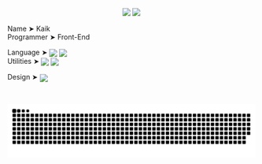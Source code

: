 <div style="display:inline_block;" align="center">
  <img height="180em" src="https://github-readme-stats.vercel.app/api?username=KaikSelhorst&count_private=true&show_icons=true&theme=nord&hide_border=none&locale=pt-br&hide_rank=none&hide_title=none"/>
  <img height="180em" src="https://github-readme-stats.vercel.app/api/top-langs/?username=KaikSelhorst&layout=compact&theme=nord&hide_border=none&locale=pt-br&card_width=250px"/> </div>

<div>
  <p>Name ➤ Kaik<br>
  Programmer ➤ Front-End</p>
  <p>Language ➤
  <img src="https://cdn.jsdelivr.net/gh/devicons/devicon/icons/html5/html5-plain.svg" width="24" align="center" />
  <img src="https://cdn.jsdelivr.net/gh/devicons/devicon/icons/css3/css3-plain.svg"  width="24" align="center" /> <br>
   Utilities ➤
  <img src="https://cdn.jsdelivr.net/gh/devicons/devicon/icons/git/git-plain.svg"  width="24" align="center" />
  <img src="https://cdn.jsdelivr.net/gh/devicons/devicon/icons/github/github-original.svg" width="24" align="center" />
  </p>
  <p>Design ➤ <img src="https://cdn.jsdelivr.net/gh/devicons/devicon/icons/figma/figma-original.svg" width="22" align="center" />
</div>
<br>
<div align="center">
  
  ![Snake animation](https://github.com/KaikSelhorst/KaikSelhorst/blob/output/github-contribution-grid-snake.svg)

</div>
